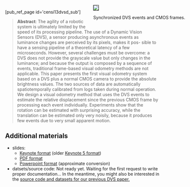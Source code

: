 



<div style='float:right; margin-right: -6em'>
    <img style='border: solid 1px black;' src="http://purl.org/censi/research/2013-dvsd/events.gif"/>
    <p class='caption'>
        Synchronized DVS events and CMOS frames.
    </p>
</div>

[pub_ref_page id='censi13dvsd_sub']

> **Abstract**: The agility of a robotic system is ultimately limited by the speed of its processing pipeline. The use of a Dynamic Vision Sensors (DVS), a sensor producing asynchronous events as luminance changes are perceived by its pixels, makes it pos- sible to have a sensing pipeline of a theoretical latency of a few microseconds. However, several challenges must be overcome: a DVS does not provide the grayscale value but only changes in the luminance; and because the output is composed by a sequence of events, traditional frame-based visual odometry methods are not applicable. This paper presents the first visual odometry system based on a DVS plus a normal CMOS camera to provide the absolute brightness values. The two sources of data are automatically spatiotemporally calibrated from logs taken during normal operation. We design a visual odometry method that uses the DVS events to estimate the relative displacement since the previous CMOS frame by processing each event individually. Experiments show that the rotation can be estimated with surprising accuracy, while the translation can be estimated only very noisily, because it produces few events due to very small apparent motion.

## Additional materials

- slides:
  - [Keynote format][k6] (older [Keynote 5 format][k5])
  - [PDF format][pdf]
  - [Powerpoint format][pptx] (approximate conversion)
- datsets/source code:  Not ready yet. Waiting for the first request to write proper documentation... In the meantime, you might also be interested in the [source code and datasets for our previous DVS paper.][prev]

[prev]: http://purl.org/censi/2013/dvs

[k6]: http://purl.org/censi/research/2013-dvsd/201405-icra15-dvsd.key.zip
[k5]: http://purl.org/censi/research/2013-dvsd/201405-icra15-dvsd.k5.key
[pdf]: http://purl.org/censi/research/2013-dvsd/201405-icra15-dvsd.pdf
[pptx]: http://purl.org/censi/research/2013-dvsd/201405-icra15-dvsd.pptx

